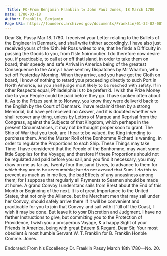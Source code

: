 ```yaml
---
 Title: FO-From Benjamin Franklin to John Paul Jones, 18 March 1780
Date: 1780-03-18
Author: Franklin, Benjamin
Page URL: https://founders.archives.gov/documents/Franklin/01-32-02-0079
---
```


Dear Sir,
Passy Mar 18. 1780.
I received your Letter relating to the Bullets of the Engineer in Denmark, and shall write thither accordingly. I have also just received yours of the 13th. Mr Ross writes to me, that he finds a Difficulty in passing the Goods to you, from l’Isle Noirmoutier. I do therefore now desire you, if practicable, to call at or off that Island, in order to take them on board; their speedy and safe Arrival in America being of the greatest Consequence to the Army.
I have sent my Dispatches by Mr Wharton, who set off Yesterday Morning. When they arrive, and you have got the Cloth on board, I know of nothing to retard your proceeding directly to such Port in North America, as you shall judge most likely to be reached with safety. If in other Respects equal, Philadelphia is to be preferr’d.
I wish the Prize Money due to your People could be paid before they go. I have spoken often about it. As to the Prizes sent in to Norway, you know they were deliver’d back to the English by the Court of Denmark. I have reclaim’d them by a strong Memorial, but have yet received no Answer, and it is doubted whether we shall recover any thing, unless by Letters of Marque and Reprisal from the Congress, against the Subjects of that Kingdom, which perhaps in the present Circumstances, it may not be thought proper soon to grant. The Ship of War that you took, are I hear to be valued, the King intending to purchase them. And the Muster Roll of the Bonhomme Richard is wanting, in order to regulate the Proportions to each Ship. These Things may take Time: I have considered that the People of the Bonhomme, may want some little Supplies for the Voyage; and therefore if these Proportions should not be regulated and paid before you sail, and you find it necessary, you may draw on me as far as, twenty four thousand Livres, to advance to them for which they are to be accountable; but do not exceed that Sum. I do this to prevent as much as in me lies, the bad Effects of any uneasiness among them; for I suppose that regularly all Payments to Seamen should be made at home.
A grand Convoy I understand sails from Brest about the End of this Month or Beginning of the next. It is of great Importance to the United States, that not only the Alliance, but the Merchant men that may sail under her Convoy, should safely arrive there. If it will be convenient and practicable for you to join that Convoy, and sail with it ’till off the Coast, I wish it may be done. But leave it to your Discretion and Judgment. I have no farther Instructions to give, but committing you to the Protection of Providence, I wish you a prosperous Voyage, & a happy Sight of your Friends in America, being with great Esteem & Regard, Dear Sir, Your most obedient & most humble Servant
W. T. Franklin for B. Franklin
Honble Comme. Jones.
 
Endorsed: From his Excellency Dr. Franklin Passy March 18th 1780—No. 20.

